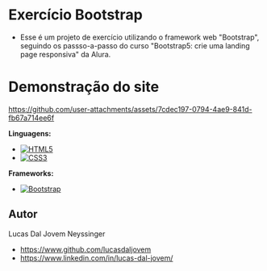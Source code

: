 
# Exercício Bootstrap

- Esse é um projeto de exercício utilizando o framework web "Bootstrap", seguindo os passso-a-passo do curso "Bootstrap5: crie uma landing page responsiva" da Alura.


# Demonstração do site
https://github.com/user-attachments/assets/7cdec197-0794-4ae9-841d-fb67a714ee6f


**Linguagens:**
  - [![HTML5](https://img.shields.io/badge/HTML5-E34F26?style=for-the-badge&logo=html5&logoColor=white)](https://developer.mozilla.org/en-US/docs/Web/HTML)  
  - [![CSS3](https://img.shields.io/badge/CSS3-1572B6?style=for-the-badge&logo=css3&logoColor=white)](https://developer.mozilla.org/en-US/docs/Web/CSS)

**Frameworks:** 
  - [![Bootstrap](https://img.shields.io/badge/Bootstrap-7952B3?style=for-the-badge&logo=bootstrap&logoColor=white)](https://getbootstrap.com/)



## Autor

Lucas Dal Jovem Neyssinger
- https://www.github.com/lucasdaljovem
- https://www.linkedin.com/in/lucas-dal-jovem/
   

